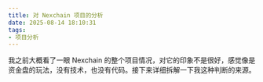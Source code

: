 ```yaml
---
title: 对 Nexchain 项目的分析
date: 2025-08-14 18:10:31
tags:
- 项目分析
---
```


我之前大概看了一眼 Nexchain 的整个项目情况，对它的印象不是很好，感觉像是资金盘的玩法，没有技术，也没有代码。接下来详细拆解一下我这种判断的来源。




